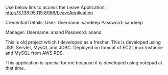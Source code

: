 
Use below link to access the Leave Application:
http://3.136.95.119:8086/LeaveApplication

Credential Details:
User: 
Username: sandeep
Password: sandeep

Manager:
Username: anand
Password: anand


This is old project which I developed as a fresher. 
This is developed using JSP, Servlet, MysQL and JDBC. 
Deployed on tomcat of EC2 Linux instance and MySQL from AWS RDS.

This application is special for me because it is developed using notepad at that time.   